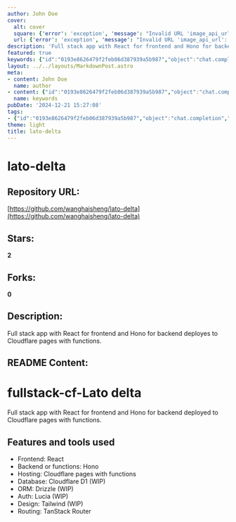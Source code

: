 ```yaml
---
author: John Doe
cover:
  alt: cover
  square: {'error': 'exception', 'message': "Invalid URL 'image_api_url': No scheme supplied. Perhaps you meant https://image_api_url?"}
  url: {'error': 'exception', 'message': "Invalid URL 'image_api_url': No scheme supplied. Perhaps you meant https://image_api_url?"}
description: 'Full stack app with React for frontend and Hono for backend deployes to Cloudflare pages with functions. '
featured: true
keywords: {"id":"0193e8626479f2feb06d387939a5b987","object":"chat.completion","created":1734770582,"model":"Qwen/Qwen2.5-7B-Instruct","choices":[{"index":0,"message":{"role":"assistant","content":"### Keywords:\n- Full stack app\n- React\n- Hono\n- Cloudflare Pages\n- Cloudflare Functions\n- Cloudflare D1\n- Drizzle\n- Lucia\n- Tailwind\n- TanStack Router\n- WIP (Work In Progress)\n\n### Tags:\n- #fullstack-cf-LatoDelta\n- #React\n- #Hono\n- #CloudflarePages\n- #CloudflareFunctions\n- #CloudflareD1\n- #Drizzle\n- #Lucia\n- #Tailwind\n- #WIP\n- #TanStackRouter"},"finish_reason":"stop"}],"usage":{"prompt_tokens":166,"completion_tokens":121,"total_tokens":287},"system_fingerprint":""}
layout: ../../layouts/MarkdownPost.astro
meta:
- content: John Doe
  name: author
- content: {"id":"0193e8626479f2feb06d387939a5b987","object":"chat.completion","created":1734770582,"model":"Qwen/Qwen2.5-7B-Instruct","choices":[{"index":0,"message":{"role":"assistant","content":"### Keywords:\n- Full stack app\n- React\n- Hono\n- Cloudflare Pages\n- Cloudflare Functions\n- Cloudflare D1\n- Drizzle\n- Lucia\n- Tailwind\n- TanStack Router\n- WIP (Work In Progress)\n\n### Tags:\n- #fullstack-cf-LatoDelta\n- #React\n- #Hono\n- #CloudflarePages\n- #CloudflareFunctions\n- #CloudflareD1\n- #Drizzle\n- #Lucia\n- #Tailwind\n- #WIP\n- #TanStackRouter"},"finish_reason":"stop"}],"usage":{"prompt_tokens":166,"completion_tokens":121,"total_tokens":287},"system_fingerprint":""}
  name: keywords
pubDate: '2024-12-21 15:27:08'
tags:
- {"id":"0193e8626479f2feb06d387939a5b987","object":"chat.completion","created":1734770582,"model":"Qwen/Qwen2.5-7B-Instruct","choices":[{"index":0,"message":{"role":"assistant","content":"### Keywords:\n- Full stack app\n- React\n- Hono\n- Cloudflare Pages\n- Cloudflare Functions\n- Cloudflare D1\n- Drizzle\n- Lucia\n- Tailwind\n- TanStack Router\n- WIP (Work In Progress)\n\n### Tags:\n- #fullstack-cf-LatoDelta\n- #React\n- #Hono\n- #CloudflarePages\n- #CloudflareFunctions\n- #CloudflareD1\n- #Drizzle\n- #Lucia\n- #Tailwind\n- #WIP\n- #TanStackRouter"},"finish_reason":"stop"}],"usage":{"prompt_tokens":166,"completion_tokens":121,"total_tokens":287},"system_fingerprint":""}
theme: light
title: lato-delta
---
```


# lato-delta

## Repository URL: 
[https://github.com/wanghaisheng/lato-delta](https://github.com/wanghaisheng/lato-delta)

## Stars: 
**2**

## Forks: 
**0**

## Description: 
Full stack app with React for frontend and Hono for backend deployes to Cloudflare pages with functions. 

## README Content: 
# fullstack-cf-Lato delta

Full stack app with React for frontend and Hono for backend deployed to Cloudflare pages with functions.

## Features and tools used

- Frontend: React
- Backend or functions: Hono
- Hosting: Cloudflare pages with functions
- Database: Cloudflare D1 (WIP)
- ORM: Drizzle (WIP)
- Auth: Lucia (WIP)
- Design: Tailwind (WIP)
- Routing: TanStack Router

